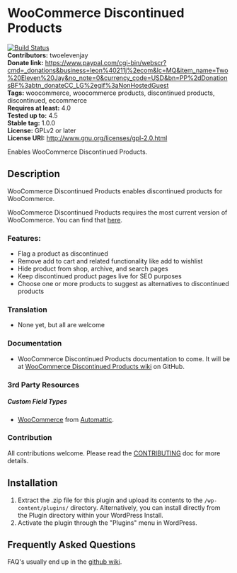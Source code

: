 # WooCommerce Discontinued Products
[![Build Status](https://travis-ci.org/twoelevenjay/woocommerce-discontinued-products.svg?branch=master)](https://travis-ci.org/twoelevenjay/woocommerce-discontinued-products)  
**Contributors:**         twoelevenjay  
**Donate link:**          https://www.paypal.com/cgi-bin/webscr?cmd=_donations&business=leon%40211j%2ecom&lc=MQ&item_name=Two%20Eleven%20Jay&no_note=0&currency_code=USD&bn=PP%2dDonationsBF%3abtn_donateCC_LG%2egif%3aNonHostedGuest  
**Tags:**                 woocommerce, woocommerce products, discontinued products, discontinued, eccommerce  
**Requires at least:**    4.0  
**Tested up to:**         4.5  
**Stable tag:**           1.0.0  
**License:**              GPLv2 or later  
**License URI:**          http://www.gnu.org/licenses/gpl-2.0.html  

Enables WooCommerce Discontinued Products.

## Description

WooCommerce Discontinued Products enables discontinued products for WooCommerce.

WooCommerce Discontinued Products requires the most current version of WooCommerce. You can find that [here](https://wordpress.org/plugins/woocommerce/).

### Features:

* Flag a product as discontinued
* Remove add to cart and related functionality like add to wishlist
* Hide product from shop, archive, and search pages
* Keep discontinued product pages live for SEO purposes
* Choose one or more products to suggest as alternatives to discontinued products

### Translation
* None yet, but all are welcome

### Documentation
* WooCommerce Discontinued Products documentation to come. It will be at [WooCommerce Discontinued Products wiki](https://github.com/twoelevenjay/woocommerce-discontinued-products/wiki) on GitHub.

### 3rd Party Resources

##### Custom Field Types
* [WooCommerce](https://wordpress.org/plugins/woocommerce/) from [Automattic](https://automattic.com/).

### Contribution
All contributions welcome. Please read the [CONTRIBUTING](https://github.com/twoelevenjay/woocommerce-discontinued-products/CONTRIBUTING.md) doc for more details.

## Installation

1. Extract the .zip file for this plugin and upload its contents to the `/wp-content/plugins/` directory. Alternatively, you can install directly from the Plugin directory within your WordPress Install.
1. Activate the plugin through the "Plugins" menu in WordPress.

## Frequently Asked Questions

FAQ's usually end up in the [github wiki](https://github.com/twoelevenjay/woocommerce-discontinued-products/wiki).
